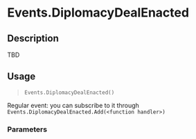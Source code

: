 # Events.DiplomacyDealEnacted
## Description
TBD

## Usage
> `Events.DiplomacyDealEnacted()`

Regular event: you can subscribe to it through `Events.DiplomacyDealEnacted.Add(<function handler>)`

### Parameters
